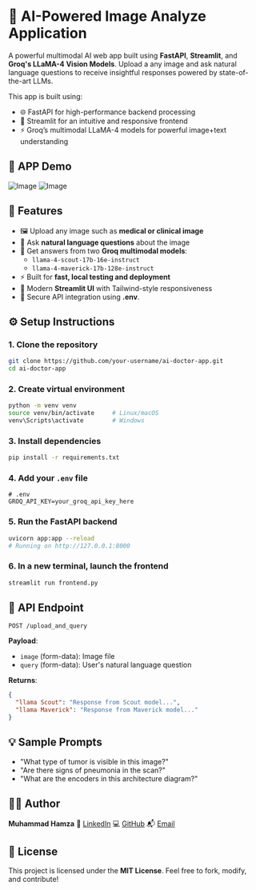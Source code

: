 # 🧠 AI-Powered Image Analyze Application

A powerful multimodal AI web app built using **FastAPI**, **Streamlit**, and **Groq's LLaMA-4 Vision Models**. Upload a any image and ask natural language questions to receive insightful responses powered by state-of-the-art LLMs.

This app is built using:
- 🌐 FastAPI for high-performance backend processing
- 🎨 Streamlit for an intuitive and responsive frontend
- ⚡ Groq’s multimodal LLaMA-4 models for powerful image+text understanding

## 🚀 APP Demo

![Image](https://github.com/user-attachments/assets/b4324249-b179-4913-8e9e-64f304ca8b7e)
![Image](https://github.com/user-attachments/assets/6f3ca962-f71c-4d52-a842-e05837901319)

## 🧩 Features

- 🖼️ Upload any image such as **medical or clinical image**
- 💬 Ask **natural language questions** about the image
- 🤖 Get answers from two **Groq multimodal models**:
  - `llama-4-scout-17b-16e-instruct`
  - `llama-4-maverick-17b-128e-instruct`
- ⚡ Built for **fast, local testing and deployment**
- 🎨 Modern **Streamlit UI** with Tailwind-style responsiveness
- 🔐 Secure API integration using **.env**.

## ⚙️ Setup Instructions

### 1. Clone the repository

```bash
git clone https://github.com/your-username/ai-doctor-app.git
cd ai-doctor-app
```

### 2. Create virtual environment

```bash
python -m venv venv
source venv/bin/activate     # Linux/macOS
venv\Scripts\activate        # Windows
```

### 3. Install dependencies

```bash
pip install -r requirements.txt
```

### 4. Add your `.env` file

```env
# .env
GROQ_API_KEY=your_groq_api_key_here
```

### 5. Run the FastAPI backend

```bash
uvicorn app:app --reload
# Running on http://127.0.0.1:8000
```

### 6. In a new terminal, launch the frontend

```bash
streamlit run frontend.py
```

## 🔌 API Endpoint

```http
POST /upload_and_query
```

**Payload**:

* `image` (form-data): Image file
* `query` (form-data): User's natural language question

**Returns**:

```json
{
  "llama Scout": "Response from Scout model...",
  "llama Maverick": "Response from Maverick model..."
}
```

## 💡 Sample Prompts

* "What type of tumor is visible in this image?"
* "Are there signs of pneumonia in the scan?"
* "What are the encoders in this architecture diagram?"

## 👨‍💻 Author

**Muhammad Hamza**
💼 [LinkedIn](https://linkedin.com/in/your-linkedin)
💻 [GitHub](https://github.com/mrhamxo)
📬 [Email](mailto:mr.hamxa942@gmail.com)

## 📝 License

This project is licensed under the **MIT License**.
Feel free to fork, modify, and contribute!
